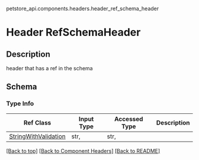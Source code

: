 petstore_api.components.headers.header_ref_schema_header
# Header RefSchemaHeader

## Description
header that has a ref in the schema

## Schema

### Type Info
Ref Class | Input Type | Accessed Type | Description
--------- | ---------- | ------------- | ------------
[StringWithValidation](../../components/schema/string_with_validation.md#string_with_validation) | str,  | str,  |

[[Back to top]](#top) [[Back to Component Headers]](../../../README.md#Component-Headers) [[Back to README]](../../../README.md)
